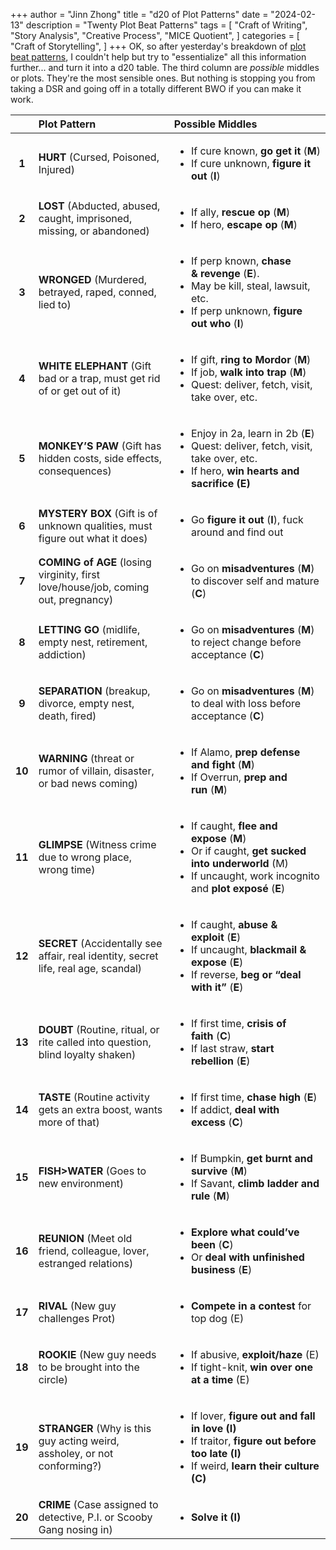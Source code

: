 +++
author = "Jinn Zhong"
title = "d20 of Plot Patterns"
date = "2024-02-13"
description = "Twenty Plot Beat Patterns"
tags = [
    "Craft of Writing",
    "Story Analysis",
    "Creative Process",
    "MICE Quotient",
]
categories = [
    "Craft of Storytelling",
]
+++
OK, so after yesterday's breakdown of [plot beat patterns](https://journal.jinnzhong.com/plot-beat-patterns/), I couldn't help but try to "essentialize" all this information further... and turn it into a d20 table. The third column are _possible_ middles or plots. They're the most sensible ones. But nothing is stopping you from taking a DSR and going off in a totally different BWO if you can make it work.

| | Plot Pattern | Possible Middles |
| :---: | :--- | :-- |
| **1**  | **HURT** (Cursed, Poisoned, Injured)  | <ul><li>If cure known, **go get it** (**M**)</li><li>If cure unknown, **figure it out** (**I**)</li></ul> |
| **2**  | **LOST** (Abducted, abused, caught, imprisoned, missing, or abandoned) | <ul><li>If ally, **rescue op** (**M**)</li><li>If hero, **escape op** (**M**)</li></ul> |
| **3**  | **WRONGED** (Murdered, betrayed, raped, conned, lied to) | <ul><li>If perp known, **chase &** **revenge** (**E**).</li><li>May be kill, steal, lawsuit, etc.</li><li>If perp unknown, **figure out who** (**I**)</li></ul> |
| **4**  | **WHITE ELEPHANT** (Gift bad or a trap, must get rid of or get out of it) | <ul><li>If gift, **ring to Mordor** (**M**)</li><li>If job, **walk into trap** (**M**)</li><li>Quest: deliver, fetch, visit, take over, etc.</li></ul>|
| **5**  | **MONKEY’S PAW** (Gift has hidden costs, side effects, consequences) | <ul><li>Enjoy in 2a, learn in 2b (**E**)</li><li>Quest: deliver, fetch, visit, take over, etc.</li><li>If hero, **win hearts and sacrifice (E)**</li> |
| **6**  | **MYSTERY BOX** (Gift is of unknown qualities, must figure out what it does) | <ul><li>Go **figure it out** (**I**), fuck around and find out</li></ul> |
| **7**  | **COMING of AGE** (losing virginity, first love/house/job, coming out, pregnancy)   | <ul><li>Go on **misadventures** (**M**) to discover self and mature (**C**)</li></ul> |
| **8**  | **LETTING GO** (midlife, empty nest, retirement, addiction) | <ul><li>Go on **misadventures** (**M**) to reject change before acceptance (**C**)</li></ul> |
| **9**  | **SEPARATION** (breakup, divorce, empty nest, death, fired) | <ul><li>Go on **misadventures** (**M**) to deal with loss before acceptance (**C**)</li></ul> |
| **10** | **WARNING** (threat or rumor of villain, disaster, or bad news coming) | <ul><li>If Alamo, **prep defense and fight** (**M**)</li><li>If Overrun, **prep and run** (**M**)</li></ul> |
| **11** | **GLIMPSE** (Witness crime due to wrong place, wrong time) | <ul><li>If caught, **flee and expose** (**M**)</li><li>Or if caught, **get sucked into underworld** (M)</li><li>If uncaught, work incognito and **plot exposé** (**E**)</li></ul> |
| **12** | **SECRET** (Accidentally see affair, real identity, secret life, real age, scandal) | <ul><li>If caught, **abuse & exploit** (**E**)</li><li>If uncaught, **blackmail & expose** (**E**)</li><li>If reverse, **beg or “deal with it”** (**E**)</li></ul> |
| **13** | **DOUBT** (Routine, ritual, or rite called into question, blind loyalty shaken) | <ul><li>If first time, **crisis of faith** (**C**)</li><li>If last straw, **start rebellion** (**E**)</li></ul> |
| **14** | **TASTE** (Routine activity gets an extra boost, wants more of that) | <ul><li>If first time, **chase high** (**E**)</li><li>If addict, **deal with excess** (**C**)</li></ul> |
| **15** | **FISH>WATER** (Goes to new environment) | <ul><li>If Bumpkin, **get burnt and survive** (**M**)</li><li>If Savant, **climb ladder and rule** (**M**)</li></ul> |
| **16** | **REUNION** (Meet old friend, colleague, lover, estranged relations) | <ul><li>**Explore what could’ve been** (**C**)</li><li>Or **deal with unfinished business** (**E**)</li></ul> |
| **17** | **RIVAL** (New guy challenges Prot)   | <ul><li>**Compete in a contest** for top dog (E)</li></ul> |
| **18** | **ROOKIE** (New guy needs to be brought into the circle) | <ul><li>If abusive, **exploit/haze** (E)</li><li>If tight-knit, **win over one at a time** (E)</li></ul> |
| **19** | **STRANGER** (Why is this guy acting weird, assholey, or not conforming?) | <ul><li>If lover, **figure out and fall in love (I)**</li><li>If traitor, **figure out before too late (I)**</li><li>If weird, **learn their culture (C)**</li></ul> |
| **20** | **CRIME** (Case assigned to detective, P.I. or Scooby Gang nosing in) | <ul><li>**Solve it (I)**</li></ul> |

